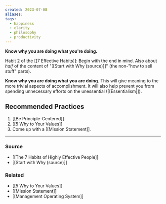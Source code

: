 ```yaml
---
created: 2023-07-08
aliases: 
tags:
  - happiness
  - clarity
  - philosophy
  - productivity
---
```

**Know why you are doing what you're doing.**

Habit 2 of the [[7 Effective Habits]]: Begin with the end in mind. Also about *half* of the content of "[[Start with Why (source)]]" (the non-"how to sell stuff" parts).

**Know why you are doing what you are doing**. This will give meaning to the more trivial aspects of accomplishment. It will also help prevent you from spending unnecessary efforts on the unessential ([[Essentialism]]).

## Recommended Practices

1. [[Be Principle-Centered]] 
2. [[5 Why to Your Values]] 
3. Come up with a [[Mission Statement]]. 

****
### Source
- [[The 7 Habits of Highly Effective People]]
- [[Start with Why (source)]]

### Related
- [[5 Why to Your Values]]
- [[Mission Statement]]
- [[Management Operating System]]